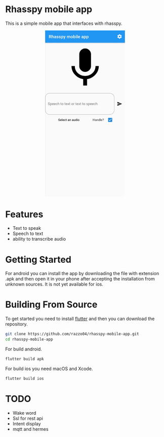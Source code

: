 ﻿# Rhasspy mobile app

This is a simple mobile app that interfaces with rhasspy. 

<img src="Screenshot_homepage.jpg" width="200" style="display: block;
  margin-left: auto;
  margin-right: auto;
  width: 50%;"/>
# Features
  - Text to speak
  - Speech to text
  - ability to transcribe audio

# Getting Started

For android you can install the app by downloading the file with extension .apk and then open it in your phone after accepting the installation from unknown sources. It is not yet available for ios. 


# Building From Source
To get started you need to install [flutter](https://flutter.dev/docs/get-started/install) and then you can download the repository.  
```bash
git clone https://github.com/razzo04/rhasspy-mobile-app.git
cd rhasspy-mobile-app
```
For build android.
```bash
flutter build apk
```
For build ios you need macOS and Xcode.
```bash
flutter build ios
```


# TODO 

 - Wake word
 - Ssl for rest api 
 - Intent display
 - mqtt and hermes
